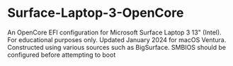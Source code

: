 # Surface-Laptop-3-OpenCore
An OpenCore EFI configuration for Microsoft Surface Laptop 3 13" (Intel). For educational purposes only. Updated January 2024 for macOS Ventura.
Constructed using various sources such as BigSurface. SMBIOS should be configured before attempting to boot
